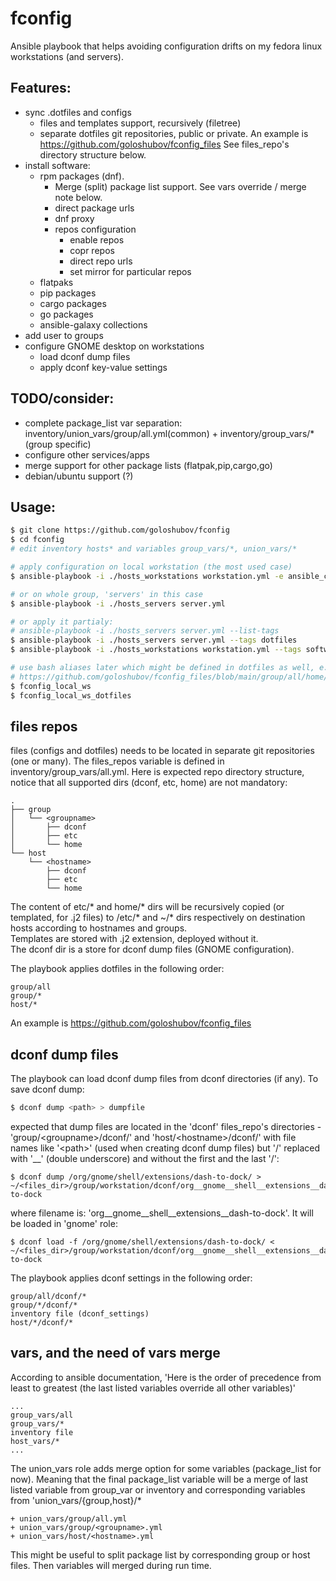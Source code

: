 # fconfig
Ansible playbook that helps avoiding configuration drifts on my fedora linux workstations (and servers).

## Features:
- sync .dotfiles and configs
  - files and templates support, recursively (filetree)
  - separate dotfiles git repositories, public or private. An example is https://github.com/goloshubov/fconfig_files See files_repo's directory structure below.
- install software:
  - rpm packages (dnf). 
    - Merge (split) package list support. See vars override / merge note below.
    - direct package urls
    - dnf proxy
    - repos configuration
      - enable repos
      - copr repos
      - direct repo urls
      - set mirror for particular repos
  - flatpaks
  - pip packages
  - cargo packages
  - go packages
  - ansible-galaxy collections
- add user to groups
- configure GNOME desktop on workstations 
  - load dconf dump files
  - apply dconf key-value settings

## TODO/consider:
- complete package_list var separation: inventory/union_vars/group/all.yml(common) + inventory/group_vars/*(group specific)
- configure other services/apps
- merge support for other package lists (flatpak,pip,cargo,go)
- debian/ubuntu support (?)

## Usage:
```bash
$ git clone https://github.com/goloshubov/fconfig
$ cd fconfig
# edit inventory hosts* and variables group_vars/*, union_vars/*

# apply configuration on local workstation (the most used case)
$ ansible-playbook -i ./hosts_workstations workstation.yml -e ansible_connection=local --limit $(hostname)

# or on whole group, 'servers' in this case
$ ansible-playbook -i ./hosts_servers server.yml

# or apply it partialy:
# ansible-playbook -i ./hosts_servers server.yml --list-tags
$ ansible-playbook -i ./hosts_servers server.yml --tags dotfiles
$ ansible-playbook -i ./hosts_workstations workstation.yml --tags software --skip-tags cargo

# use bash aliases later which might be defined in dotfiles as well, e.g.: 
# https://github.com/goloshubov/fconfig_files/blob/main/group/all/home/.bashrc.d/aliases.sh
$ fconfig_local_ws
$ fconfig_local_ws_dotfiles
```

## files repos
files (configs and dotfiles) needs to be located in separate git repositories (one or many). The files_repos variable is defined in inventory/group_vars/all.yml. Here is expected repo directory structure, notice that all supported dirs (dconf, etc, home) are not mandatory:
```
.
├── group
│   └── <groupname>
│       ├── dconf
│       ├── etc
│       └── home
└── host
    └── <hostname>
        ├── dconf
        ├── etc
        └── home
```
The content of etc/* and home/* dirs will be recursively copied (or templated, for .j2 files) to /etc/* and ~/* dirs respectively on destination hosts according to hostnames and groups.\
Templates are stored with .j2 extension, deployed without it.\
The dconf dir is a store for dconf dump files (GNOME configuration).

The playbook applies dotfiles in the following order:
```
group/all
group/*
host/*
```
An example is https://github.com/goloshubov/fconfig_files

## dconf dump files

The playbook can load dconf dump files from dconf directories (if any). To save dconf dump:
```bash
$ dconf dump <path> > dumpfile
```
expected that dump files are located in the 'dconf' files_repo's directories - 'group/\<groupname\>/dconf/' and 'host/\<hostname\>/dconf/' with file names like '\<path\>' (used when creating dconf dump files) but '/' replaced with '__' (double underscore) and without the first and the last '/'\:
```
$ dconf dump /org/gnome/shell/extensions/dash-to-dock/ > ~/<files_dir>/group/workstation/dconf/org__gnome__shell__extensions__dash-to-dock
```
where filename is: 'org__gnome__shell__extensions__dash-to-dock'. It will be loaded in 'gnome' role:
```
$ dconf load -f /org/gnome/shell/extensions/dash-to-dock/ < ~/<files_dir>/group/workstation/dconf/org__gnome__shell__extensions__dash-to-dock
```
The playbook applies dconf settings in the following order:
```
group/all/dconf/*
group/*/dconf/*
inventory file (dconf_settings)
host/*/dconf/*
```


## vars, and the need of vars merge

According to ansible documentation,
'Here is the order of precedence from least to greatest (the last listed variables override all other variables)'
```
...
group_vars/all
group_vars/*
inventory file
host_vars/*
...
```

The union_vars role adds merge option for some variables (package_list for now).
Meaning that the final package_list variable will be a merge of last listed variable from group_var or inventory and corresponding variables from 'union_vars/{group,host}/*
```
+ union_vars/group/all.yml
+ union_vars/group/<groupname>.yml
+ union_vars/host/<hostname>.yml
```

This might be useful to split package list by corresponding group or host files. Then variables will merged during run time.
